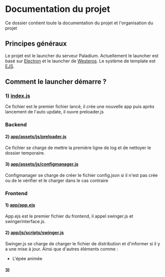 # Documentation du projet

Ce dossier contient toute la documentation du projet et l'organisation du projet

## Principes généraux

Le projet est le launcher du serveur Paladium. Actuellement le launcher est basé sur [Electron](https://electron.js.org) et le launcher de [Westeros](https://github.com/WesterosCraft/ElectronLauncher). Le système de template est [EJS](ejs.org).

## Comment le launcher démarre ?

### 1) [index.js](https://github.com/Chaika9/paladiumlauncher/blob/master/index.js)

Ce fichier est le premier fichier lancé, il crée une nouvelle app puis après lancement de l'auto update, il ouvre preloader.js

###  Backend
#### 2) [app/assets/js/preloader.js](https://github.com/Chaika9/paladiumlauncher/blob/master/app/assets/js/preloader.js)

Ce fichier se charge de mettre la première ligne de log et de nettoyer le dossier temporaire.

#### 3) [app/assets/js/configmanager.js](https://github.com/Chaika9/paladiumlauncher/blob/master/app/assets/js/configmanager.js)

Configmanager se charge de créer le fichier config.json si il n'est pas crée ou de le vérifier et le charger dans le cas contraire

###  Frontend
#### 1) [app/app.ejs](https://github.com/Chaika9/paladiumlauncher/blob/master/app/app.ejs)

App.ejs est le premier fichier du frontend, il appel swinger.js et swingerinterface.js.

#### 2) [app/js/scripts/swinger.js](https://github.com/Chaika9/paladiumlauncher/blob/master/app/assets/js/scripts/swinger.js)

Swinger.js se charge de charger le fichier de distribution et d'informer si il y a une mise à jour. Ainsi que d'autres éléments comme :

* L'épée animée 
#### 3) 
